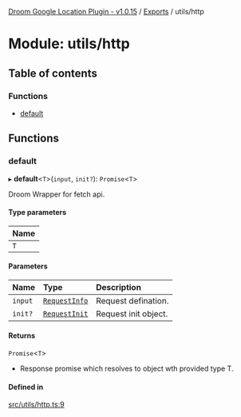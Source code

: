 [Droom Google Location Plugin - v1.0.15](../README.md) / [Exports](../modules.md) / utils/http

# Module: utils/http

## Table of contents

### Functions

- [default](utils_http.md#default)

## Functions

### default

▸ **default**<`T`\>(`input`, `init?`): `Promise`<`T`\>

Droom Wrapper for fetch api.

#### Type parameters

| Name |
| :------ |
| `T` |

#### Parameters

| Name | Type | Description |
| :------ | :------ | :------ |
| `input` | [`RequestInfo`](input._internal_.md#requestinfo) | Request defination. |
| `init?` | [`RequestInit`](../interfaces/input._internal_.RequestInit.md) | Request init object. |

#### Returns

`Promise`<`T`\>

- Response promise which resolves to object wth provided type T.

#### Defined in

[src/utils/http.ts:9](https://github.com/hitendrarao/location/blob/18ede0d/src/utils/http.ts#L9)
